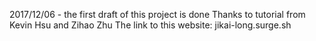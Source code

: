 2017/12/06 - the first draft of this project is done 
Thanks to tutorial from Kevin Hsu and Zihao Zhu 
The link to this website: jikai-long.surge.sh

